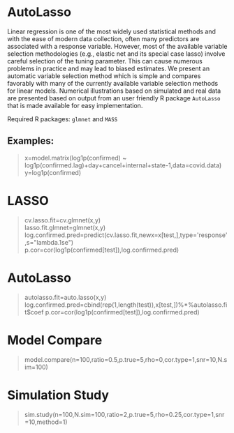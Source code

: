 # AutoLasso

Linear regression is one of the most widely used statistical methods and with the ease of modern data collection, often many predictors are associated with a response variable. However, most of the available variable selection methodologies (e.g., elastic net and its special case lasso) involve careful selection of the tuning parameter. This can cause numerous problems in practice and may lead to biased estimates. We present an automatic variable selection method which is simple and compares favorably with many of the currently available variable selection methods for linear models. Numerical illustrations based on simulated and real data are presented based on output from an user friendly R package `AutoLasso` that is made available for easy implementation.

Required R packages: `glmnet` and `MASS`

## Examples:
  > x=model.matrix(log1p(confirmed) ~ log1p(confirmed.lag)+day+cancel+internal+state-1,data=covid.data)  
  > y=log1p(confirmed)
# LASSO
  > cv.lasso.fit=cv.glmnet(x,y)  
  > lasso.fit.glmnet=glmnet(x,y)  
  > log.confirmed.pred=predict(cv.lasso.fit,newx=x[test,],type='response',s="lambda.1se")
  > p.cor=cor(log1p(confirmed[test]),log.confirmed.pred)
# AutoLasso
  > autolasso.fit=auto.lasso(x,y)  
  > log.confirmed.pred=cbind(rep(1,length(test)),x[test,])%*%autolasso.fit$coef
  > p.cor=cor(log1p(confirmed[test]),log.confirmed.pred)
# Model Compare
  > model.compare(n=100,ratio=0.5,p.true=5,rho=0,cor.type=1,snr=10,N.sim=100)
# Simulation Study  
  > sim.study(n=100,N.sim=100,ratio=2,p.true=5,rho=0.25,cor.type=1,snr=10,method=1)
